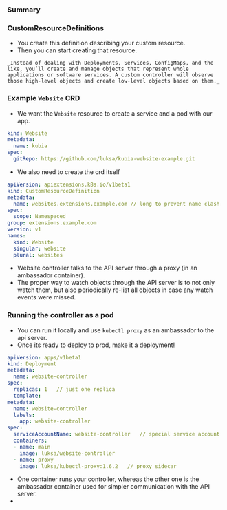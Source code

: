 ### Summary


### CustomResourceDefinitions
- You create this definition describing your custom resource.
- Then you can start creating that resource.

```ad-quote
_Instead of dealing with Deployments, Services, ConfigMaps, and the like, you’ll create and manage objects that represent whole applications or software services. A custom controller will observe those high-level objects and create low-level objects based on them._
```


### Example `Website` CRD
- We want the `Website` resource to create a service and a pod with our app.

```yaml
kind: Website
metadata:
  name: kubia
spec:
  gitRepo: https://github.com/luksa/kubia-website-example.git
```

- We also need to create the crd itself

```yaml
apiVersion: apiextensions.k8s.io/v1beta1
kind: CustomResourceDefinition
metadata:
  name: websites.extensions.example.com // long to prevent name clash
spec:
  scope: Namespaced
group: extensions.example.com
version: v1
names:
  kind: Website
  singular: website  
  plural: websites
```

- Website controller talks to the API server through a proxy (in an ambassador container).
- The proper way to watch objects through the API server is to not only watch them, but also periodically re-list all objects in case any watch events were missed.

### Running the controller as a pod
- You can run it locally and use `kubectl proxy` as an ambassador to the api server.
- Once its ready to deploy to prod, make it a deployment!

```yaml
apiVersion: apps/v1beta1
kind: Deployment
metadata:
  name: website-controller
spec:
  replicas: 1   // just one replica
  template:
metadata:
  name: website-controller
  labels:
    app: website-controller
spec:
  serviceAccountName: website-controller   // special service account
  containers:
  - name: main
    image: luksa/website-controller
  - name: proxy
    image: luksa/kubectl-proxy:1.6.2   // proxy sidecar
```

- One container runs your controller, whereas the other one is the ambassador container used for simpler communication with the API server.
- 
